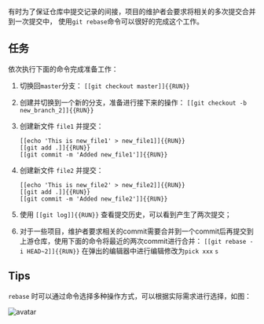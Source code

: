 有时为了保证仓库中提交记录的间接，项目的维护者会要求将相关的多次提交合并到一次提交中，
使用`git rebase`命令可以很好的完成这个工作。

## 任务

依次执行下面的命令完成准备工作：

1. 切换回`master`分支：
    `[[git checkout master]]{{RUN}}`

2. 创建并切换到一个新的分支，准备进行接下来的操作：
    `[[git checkout -b new_branch_2]]{{RUN}}`

3. 创建新文件 `file1` 并提交：
    ```
    [[echo 'This is new_file1' > new_file1]]{{RUN}}
    [[git add .]]{{RUN}}
    [[git commit -m 'Added new_file1']]{{RUN}}
    ```

4. 创建新文件 `file2` 并提交：
    ```
    [[echo 'This is new_file2' > new_file2]]{{RUN}}
    [[git add .]]{{RUN}}
    [[git commit -m 'Added new_file2']]{{RUN}}
    ```

5. 使用 `[[git log]]{{RUN}}` 查看提交历史，可以看到产生了两次提交；
6. 对于一些项目，维护者要求相关的commit需要合并到一个commit后再提交到上游仓库，使用下面的命令将最近的两次commit进行合并：
    `[[git rebase -i HEAD~2]]{{RUN}}`
在弹出的编辑器中进行编辑修改为`pick xxx` `s`

## Tips

`rebase` 时可以通过命令选择多种操作方式，可以根据实际需求进行选择，如图：

![avatar](../assets/rebase.bmp)